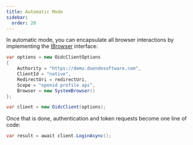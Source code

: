 ```yaml
---
title: Automatic Mode
sidebar:
  order: 20
---
```



In automatic mode, you can encapsulate all browser interactions by
implementing the
[IBrowser](https://github.com/DuendeArchive/IdentityModel.OidcClient/blob/main/src/OidcClient/Browser/IBrowser.cs)
interface:

```cs
var options = new OidcClientOptions
{
    Authority = "https://demo.duendesoftware.com",
    ClientId = "native",
    RedirectUri = redirectUri,
    Scope = "openid profile api",
    Browser = new SystemBrowser() 
};

var client = new OidcClient(options);
```

Once that is done, authentication and token requests become one line of
code:

```cs
var result = await client.LoginAsync();
```
